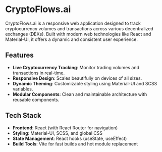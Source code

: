 # CryptoFlows.ai

CryptoFlows.ai is a responsive web application designed to track cryptocurrency volumes and transactions across various decentralized exchanges (DEXs). Built with modern web technologies like React and Material-UI, it offers a dynamic and consistent user experience.

## Features

- **Live Cryptocurrency Tracking**: Monitor trading volumes and transactions in real-time.
- **Responsive Design**: Scales beautifully on devices of all sizes.
- **Dynamic Theming**: Customizable styling using Material-UI and SCSS variables.
- **Modular Components**: Clean and maintainable architecture with reusable components.

## Tech Stack

- **Frontend**: React (with React Router for navigation)
- **Styling**: Material-UI, SCSS, and global CSS
- **State Management**: React hooks (useState, useEffect)
- **Build Tools**: Vite for fast builds and hot module replacement

